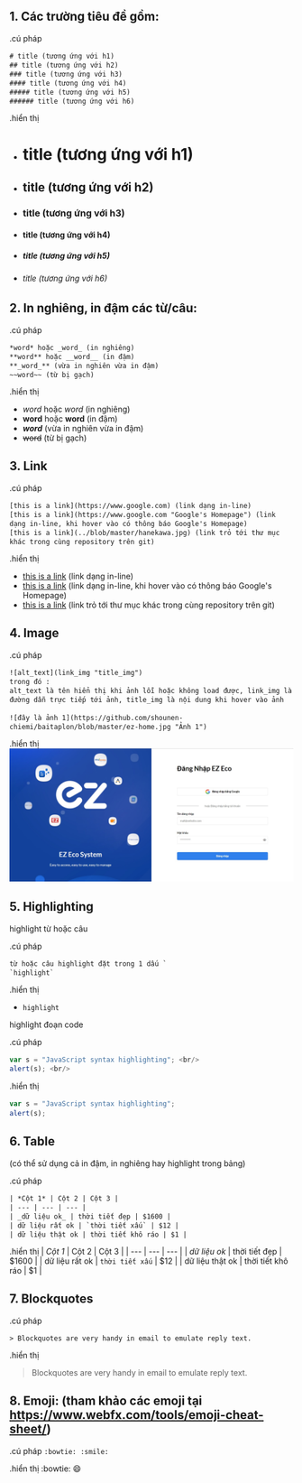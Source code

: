 ## 1. Các trường tiêu đề gồm:

.cú pháp

```
# title (tương ứng với h1)
## title (tương ứng với h2)
### title (tương ứng với h3)
#### title (tương ứng với h4)
##### title (tương ứng với h5)
###### title (tương ứng với h6)
```
.hiển thị

+ # title (tương ứng với h1)
+ ## title (tương ứng với h2)
+ ### title (tương ứng với h3)
+ #### title (tương ứng với h4)
+ ##### title (tương ứng với h5)
+ ###### title (tương ứng với h6)

## 2. In nghiêng, in đậm các từ/câu: 

.cú pháp
```
*word* hoặc _word_ (in nghiêng)
**word** hoặc __word__ (in đậm)
**_word_** (vừa in nghiên vừa in đậm)
~~word~~ (từ bị gạch)
```

.hiển thị
+ *word* hoặc _word_ (in nghiêng)
+ **word** hoặc __word__ (in đậm)
+ **_word_** (vừa in nghiên vừa in đậm)
+ ~~word~~ (từ bị gạch)

## 3. Link

.cú pháp
```
[this is a link](https://www.google.com) (link dạng in-line)
[this is a link](https://www.google.com "Google's Homepage") (link dạng in-line, khi hover vào có thông báo Google's Homepage)
[this is a link](../blob/master/hanekawa.jpg) (link trỏ tới thư mục khác trong cùng repository trên git)
```

.hiển thị
+ [this is a link](https://www.google.com) (link dạng in-line)
+ [this is a link](https://www.google.com "Google's Homepage") (link dạng in-line, khi hover vào có thông báo Google's Homepage)
+ [this is a link](../blob/master/hanekawa.jpg) (link trỏ tới thư mục khác trong cùng repository trên git)

## 4. Image

.cú pháp
```
![alt_text](link_img "title_img") 
trong đó :
alt_text là tên hiển thị khi ảnh lỗi hoặc không load được, link_img là đường dẫn trực tiếp tới ảnh, title_img là nội dung khi hover vào ảnh

![đây là ảnh 1](https://github.com/shounen-chiemi/baitaplon/blob/master/ez-home.jpg "Ảnh 1") 
```

.hiển thị
![đây là ảnh 1](https://github.com/shounen-chiemi/baitaplon/blob/master/ez-home.jpg "Ảnh 1") 

## 5. Highlighting

highlight từ hoặc câu

.cú pháp
```
từ hoặc câu highlight đặt trong 1 dấu `
`highlight`
```

.hiển thị
+ `highlight` 

highlight đoạn code

.cú pháp
<span>
  ```javascript <br/>
  var s = "JavaScript syntax highlighting"; <br/>
  alert(s); <br/>
  ``` 
</span>

.hiển thị
```javascript
var s = "JavaScript syntax highlighting";
alert(s);
``` 

## 6. Table
(có thể sử dụng cả in đậm, in nghiêng hay highlight trong bảng)

.cú pháp
```
| *Cột 1* | Cột 2 | Cột 3 |
| --- | --- | --- |
| _dữ liệu ok_ | thời tiết đẹp | $1600 |
| dữ liệu rất ok | `thời tiết xấu` | $12 |
| dữ liệu thật ok | thời tiết khô ráo | $1 |
```

.hiển thị
| *Cột 1* | Cột 2 | Cột 3 |
| --- | --- | --- |
| _dữ liệu ok_ | thời tiết đẹp | $1600 |
| dữ liệu rất ok | `thời tiết xấu` | $12 |
| dữ liệu thật ok | thời tiết khô ráo | $1 |

## 7. Blockquotes

.cú pháp
```
> Blockquotes are very handy in email to emulate reply text. 
```

.hiển thị
> Blockquotes are very handy in email to emulate reply text.

## 8. Emoji: (tham khảo các emoji tại https://www.webfx.com/tools/emoji-cheat-sheet/)

.cú pháp
`:bowtie: :smile:` 

.hiển thị
:bowtie: :smile:

